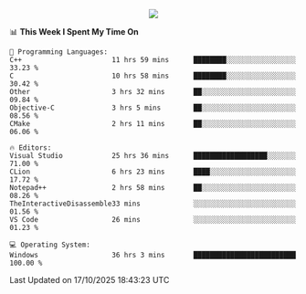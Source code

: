 <p align="center">
  <img src="https://readme-typing-svg.herokuapp.com?font=Cascadia+Code&weight=600&size=20&duration=5000&pause=1000&color=FFFFFF&center=true&vCenter=true&width=500&lines=IF+I'M+NOT+WORKING+-+IT+MEANS+I'M+DEAD+💀" />
</p>

<!--START_SECTION:waka-->
📊 **This Week I Spent My Time On** 

```text
💬 Programming Languages: 
C++                      11 hrs 59 mins      ████████░░░░░░░░░░░░░░░░░   33.23 % 
C                        10 hrs 58 mins      ████████░░░░░░░░░░░░░░░░░   30.42 % 
Other                    3 hrs 32 mins       ██░░░░░░░░░░░░░░░░░░░░░░░   09.84 % 
Objective-C              3 hrs 5 mins        ██░░░░░░░░░░░░░░░░░░░░░░░   08.56 % 
CMake                    2 hrs 11 mins       ██░░░░░░░░░░░░░░░░░░░░░░░   06.06 % 

🔥 Editors: 
Visual Studio            25 hrs 36 mins      ██████████████████░░░░░░░   71.00 % 
CLion                    6 hrs 23 mins       ████░░░░░░░░░░░░░░░░░░░░░   17.72 % 
Notepad++                2 hrs 58 mins       ██░░░░░░░░░░░░░░░░░░░░░░░   08.26 % 
TheInteractiveDisassemble33 mins             ░░░░░░░░░░░░░░░░░░░░░░░░░   01.56 % 
VS Code                  26 mins             ░░░░░░░░░░░░░░░░░░░░░░░░░   01.23 % 

💻 Operating System: 
Windows                  36 hrs 3 mins       █████████████████████████   100.00 % 
```


 Last Updated on 17/10/2025 18:43:23 UTC
<!--END_SECTION:waka-->
